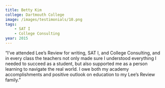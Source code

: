 ```yaml
---
title: Betty Kim
college: Dartmouth College
image: /images/testimonials/10.png
tags:
    - SAT I
    - College Consulting
year: 2015
---
```


“I’ve attended Lee’s Review for writing, SAT I, and College Consulting,
and in every class the teachers not only made sure I understood everything
I needed to succeed as a student, but also supported me as a person
learning to navigate the real world. I owe both my academy accomplishments
and positive outlook on education to my Lee’s Review family.”
